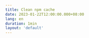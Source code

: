 ```yaml
---
title: Clean npm cache
date: 2023-01-22T12:00:00.000+08:00
lang: en
duration: 1min
layout: 'default'
---
```


<Title />

Today my disk is full :( Super unhappy.

```bash
npm cache clean --force
yarn cache clean
pnpm store prune
```

